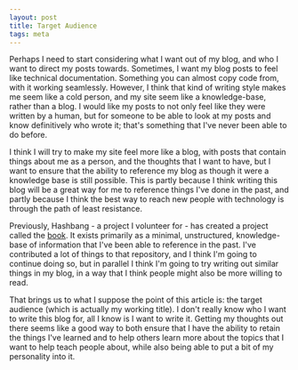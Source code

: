 ```yaml
---
layout: post
title: Target Audience
tags: meta
---
```


Perhaps I need to start considering what I want out of my blog, and who I want
to direct my posts towards. Sometimes, I want my blog posts to feel like
technical documentation. Something you can almost copy code from, with it
working seamlessly. However, I think that kind of writing style makes me seem
like a cold person, and my site seem like a knowledge-base, rather than a blog.
I would like my posts to not only feel like they were written by a human, but
for someone to be able to look at my posts and know definitively who wrote it;
that's something that I've never been able to do before.

I think I will try to make my site feel more like a blog, with posts that
contain things about me as a person, and the thoughts that I want to have, but
I want to ensure that the ability to reference my blog as though it were a
knowledge base is still possible. This is partly because I think writing this
blog will be a great way for me to reference things I've done in the past, and
partly because I think the best way to reach new people with technology is
through the path of least resistance.

Previously, Hashbang - a project I volunteer for - has created a project called
the [book]. It exists primarily as a minimal, unstructured, knowledge-base of
information that I've been able to reference in the past. I've contributed a
lot of things to that repository, and I think I'm going to continue doing so,
but in parallel I think I'm going to try writing out similar things in my blog,
in a way that I think people might also be more willing to read.

That brings us to what I suppose the point of this article is: the target
audience (which is actually my working title). I don't really know who I want
to write this blog for, all I know is I want to write it. Getting my thoughts
out there seems like a good way to both ensure that I have the ability to
retain the things I've learned and to help others learn more about the topics
that I want to help teach people about, while also being able to put a bit of
my personality into it.

[book]: https://github.com/hashbang/book
